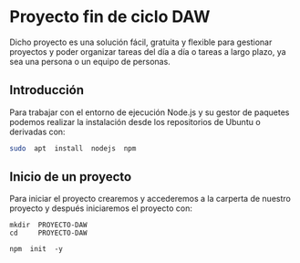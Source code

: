 # Proyecto fin de ciclo DAW
Dicho proyecto es una solución fácil, gratuita y flexible para gestionar proyectos y poder organizar tareas del día a día o tareas a largo plazo, ya sea una persona o un equipo de personas.


## Introducción

Para trabajar con el entorno de ejecución Node.js y su gestor de paquetes podemos realizar la instalación desde los repositorios de Ubuntu o derivadas con:

```bash
sudo  apt  install  nodejs  npm
```

## Inicio de un proyecto

Para iniciar el proyecto crearemos y accederemos a la carperta de nuestro proyecto y después iniciaremos el proyecto con:

```
mkdir  PROYECTO-DAW
cd     PROYECTO-DAW

npm  init  -y
```

